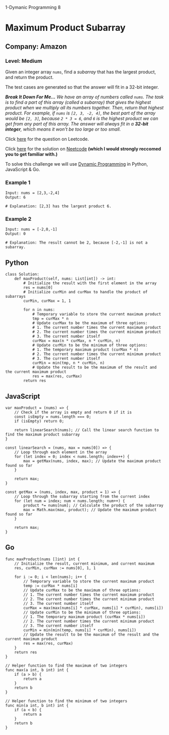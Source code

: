 1-Dymanic Programming 8
# Maximum Product Subarray 
## Company: Amazon
### Level: Medium

Given an integer array `nums`, find a *subarray* that has the largest product, and return the product.

The test cases are generated so that the answer will fit in a 32-bit integer.

***Break It Down For Me...***
*We have an array of numbers called `nums`. The task is to find a part of this array (called a subarray) that gives the highest product when we multiply all its numbers together.*
*Then, return that highest product.*
*For example, if `nums` is `[2, 3, -2, 4]`, the best part of the array would be `[2, 3]`, because `2 * 3 = 6`, and `6` is the highest product we can get from any part of this array.*
*The answer will always fit in a **32-bit integer**, which means it won't be too large or too small.*

Click [here](https://leetcode.com/problems/maximum-product-subarray/description/) for the question on Leetcode.

Click [here](https://www.youtube.com/watch?v=lXVy6YWFcRM) for the solution on [Neetcode](https://neetcode.io/) **(which I would strongly reccomed you to get familiar with.)**

To solve this challenge we will use [Dynamic Programming](https://www.geeksforgeeks.org/dynamic-programming/) in Python, JavaScript & Go.

### Example 1
```
Input: nums = [2,3,-2,4]
Output: 6

# Explanation: [2,3] has the largest product 6.
```

### Example 2
```
Input: nums = [-2,0,-1]
Output: 0

# Explanation: The result cannot be 2, because [-2,-1] is not a subarray.
```

## Python
```
class Solution:
    def maxProduct(self, nums: List[int]) -> int:
        # Initialize the result with the first element in the array
        res = nums[0]
        # Initialize curMin and curMax to handle the product of subarrays
        curMin, curMax = 1, 1

        for n in nums:
            # Temporary variable to store the current maximum product
            tmp = curMax * n
            # Update curMax to be the maximum of three options:
            # 1. The current number times the current maximum product
            # 2. The current number times the current minimum product
            # 3. The current number itself
            curMax = max(n * curMax, n * curMin, n)
            # Update curMin to be the minimum of three options:
            # 1. The temporary maximum product (curMax * n)
            # 2. The current number times the current minimum product
            # 3. The current number itself
            curMin = min(tmp, n * curMin, n)
            # Update the result to be the maximum of the result and the current maximum product
            res = max(res, curMax)
        return res
```

## JavaScript
```
var maxProduct = (nums) => {
    // Check if the array is empty and return 0 if it is
    const isEmpty = nums.length === 0;
    if (isEmpty) return 0;

    return linearSearch(nums); // Call the linear search function to find the maximum product subarray
}

const linearSearch = (nums, max = nums[0]) => {
    // Loop through each element in the array
    for (let index = 0; index < nums.length; index++) {
        max = getMax(nums, index, max); // Update the maximum product found so far
    }

    return max;
}

const getMax = (nums, index, max, product = 1) => {
    // Loop through the subarray starting from the current index
    for (let num = index; num < nums.length; num++) {
        product *= nums[num]; // Calculate the product of the subarray
        max = Math.max(max, product); // Update the maximum product found so far
    }

    return max;
}
```

## Go
```
func maxProduct(nums []int) int {
    // Initialize the result, current minimum, and current maximum
    res, curMin, curMax := nums[0], 1, 1
    
    for i := 0; i < len(nums); i++ {
        // Temporary variable to store the current maximum product
        temp := curMax * nums[i]
        // Update curMax to be the maximum of three options:
        // 1. The current number times the current maximum product
        // 2. The current number times the current minimum product
        // 3. The current number itself
        curMax = max(max(nums[i] * curMax, nums[i] * curMin), nums[i])
        // Update curMin to be the minimum of three options:
        // 1. The temporary maximum product (curMax * nums[i])
        // 2. The current number times the current minimum product
        // 3. The current number itself
        curMin = min(min(temp, nums[i] * curMin), nums[i])
        // Update the result to be the maximum of the result and the current maximum product
        res = max(res, curMax)
    }
    return res
}

// Helper function to find the maximum of two integers
func max(a int, b int) int {
    if (a > b) {
        return a
    }
    return b
}

// Helper function to find the minimum of two integers
func min(a int, b int) int {
    if (a < b) {
        return a
    }
    return b
}
```